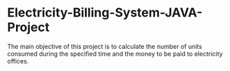 # Electricity-Billing-System-JAVA-Project
The main objective of this project is to calculate the number of units consumed during the specified time and the money to be paid to electricity offices.

